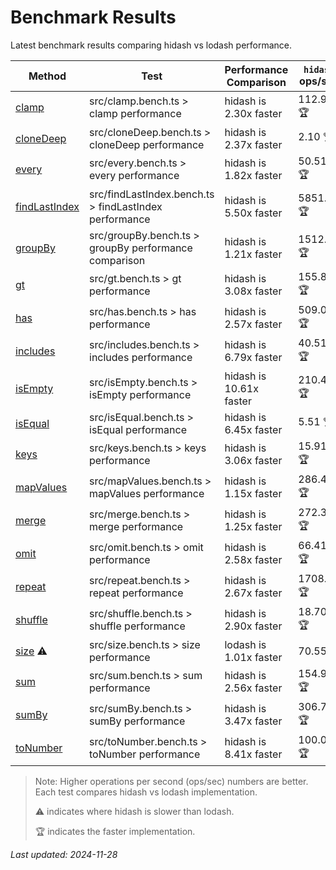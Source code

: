 # Benchmark Results

Latest benchmark results comparing hidash vs lodash performance.

| Method | Test | Performance Comparison | `hidash` ops/sec | `lodash@4.17.21` ops/sec |
|--------|------|----------------------|----------------|----------------|
| [clamp](https://github.com/NaverPayDev/hidash/blob/177a8f05c83af17230728591ae5502ce731bf736/src/clamp.ts) | src/clamp.bench.ts > clamp performance | hidash is 2.30x faster | 112.96 🏆 | 49.15 |
| [cloneDeep](https://github.com/NaverPayDev/hidash/blob/177a8f05c83af17230728591ae5502ce731bf736/src/cloneDeep.ts) | src/cloneDeep.bench.ts > cloneDeep performance | hidash is 2.37x faster | 2.10 🏆 | 0.89 |
| [every](https://github.com/NaverPayDev/hidash/blob/177a8f05c83af17230728591ae5502ce731bf736/src/every.ts) | src/every.bench.ts > every performance | hidash is 1.82x faster | 50.51 🏆 | 27.71 |
| [findLastIndex](https://github.com/NaverPayDev/hidash/blob/177a8f05c83af17230728591ae5502ce731bf736/src/findLastIndex.ts) | src/findLastIndex.bench.ts > findLastIndex performance | hidash is 5.50x faster | 5851.60 🏆 | 1063.22 |
| [groupBy](https://github.com/NaverPayDev/hidash/blob/177a8f05c83af17230728591ae5502ce731bf736/src/groupBy.ts) | src/groupBy.bench.ts > groupBy performance comparison | hidash is 1.21x faster | 1512.32 🏆 | 1245.64 |
| [gt](https://github.com/NaverPayDev/hidash/blob/177a8f05c83af17230728591ae5502ce731bf736/src/gt.ts) | src/gt.bench.ts > gt performance | hidash is 3.08x faster | 155.82 🏆 | 50.60 |
| [has](https://github.com/NaverPayDev/hidash/blob/177a8f05c83af17230728591ae5502ce731bf736/src/has.ts) | src/has.bench.ts > has performance | hidash is 2.57x faster | 509.05 🏆 | 198.27 |
| [includes](https://github.com/NaverPayDev/hidash/blob/177a8f05c83af17230728591ae5502ce731bf736/src/includes.ts) | src/includes.bench.ts > includes performance | hidash is 6.79x faster | 40.51 🏆 | 5.97 |
| [isEmpty](https://github.com/NaverPayDev/hidash/blob/177a8f05c83af17230728591ae5502ce731bf736/src/isEmpty.ts) | src/isEmpty.bench.ts > isEmpty performance | hidash is 10.61x faster | 210.48 🏆 | 19.85 |
| [isEqual](https://github.com/NaverPayDev/hidash/blob/177a8f05c83af17230728591ae5502ce731bf736/src/isEqual.ts) | src/isEqual.bench.ts > isEqual performance | hidash is 6.45x faster | 5.51 🏆 | 0.85 |
| [keys](https://github.com/NaverPayDev/hidash/blob/177a8f05c83af17230728591ae5502ce731bf736/src/keys.ts) | src/keys.bench.ts > keys performance | hidash is 3.06x faster | 15.91 🏆 | 5.21 |
| [mapValues](https://github.com/NaverPayDev/hidash/blob/177a8f05c83af17230728591ae5502ce731bf736/src/mapValues.ts) | src/mapValues.bench.ts > mapValues performance | hidash is 1.15x faster | 286.46 🏆 | 248.84 |
| [merge](https://github.com/NaverPayDev/hidash/blob/177a8f05c83af17230728591ae5502ce731bf736/src/merge.ts) | src/merge.bench.ts > merge performance | hidash is 1.25x faster | 272.35 🏆 | 217.95 |
| [omit](https://github.com/NaverPayDev/hidash/blob/177a8f05c83af17230728591ae5502ce731bf736/src/omit.ts) | src/omit.bench.ts > omit performance | hidash is 2.58x faster | 66.41 🏆 | 25.70 |
| [repeat](https://github.com/NaverPayDev/hidash/blob/177a8f05c83af17230728591ae5502ce731bf736/src/repeat.ts) | src/repeat.bench.ts > repeat performance | hidash is 2.67x faster | 1708.67 🏆 | 640.75 |
| [shuffle](https://github.com/NaverPayDev/hidash/blob/177a8f05c83af17230728591ae5502ce731bf736/src/shuffle.ts) | src/shuffle.bench.ts > shuffle performance | hidash is 2.90x faster | 18.70 🏆 | 6.45 |
| [size](https://github.com/NaverPayDev/hidash/blob/177a8f05c83af17230728591ae5502ce731bf736/src/size.ts) ⚠️ | src/size.bench.ts > size performance | lodash is 1.01x faster | 70.55 | 71.30 🏆 |
| [sum](https://github.com/NaverPayDev/hidash/blob/177a8f05c83af17230728591ae5502ce731bf736/src/sum.ts) | src/sum.bench.ts > sum performance | hidash is 2.56x faster | 154.93 🏆 | 60.47 |
| [sumBy](https://github.com/NaverPayDev/hidash/blob/177a8f05c83af17230728591ae5502ce731bf736/src/sumBy.ts) | src/sumBy.bench.ts > sumBy performance | hidash is 3.47x faster | 306.77 🏆 | 88.52 |
| [toNumber](https://github.com/NaverPayDev/hidash/blob/177a8f05c83af17230728591ae5502ce731bf736/src/toNumber.ts) | src/toNumber.bench.ts > toNumber performance | hidash is 8.41x faster | 100.02 🏆 | 11.89 |

> Note: Higher operations per second (ops/sec) numbers are better. Each test compares hidash vs lodash implementation.
>
> ⚠️ indicates where hidash is slower than lodash.
>
> 🏆 indicates the faster implementation.

_Last updated: 2024-11-28_
